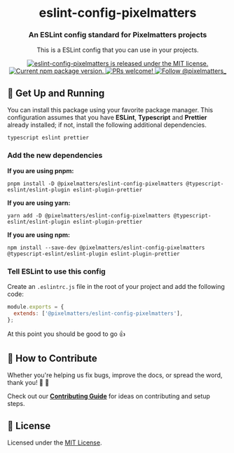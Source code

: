 <h1 align="center">
  eslint-config-pixelmatters
</h1>

<h3 align="center">
  An ESLint config standard for Pixelmatters projects
</h3>

<p align="center">
This is a ESLint config that you can use in your projects.
</p>

<p align="center">
  <a href="https://github.com/Pixelmatters/eslint-config-pixelmatters/blob/main/LICENSE">
    <img src="https://img.shields.io/badge/license-MIT-blue.svg" alt="eslint-config-pixelmatters is released under the MIT license." />
  </a>
  <a href="https://www.npmjs.com/package/@pixelmatters/eslint-config-pixelmatters">
    <img src="https://img.shields.io/npm/v/@pixelmatters/eslint-config-pixelmatters.svg" alt="Current npm package version." />
  </a>
  <a href="https://github.com/Pixelmatters/eslint-config-pixelmatters/blob/main/CONTRIBUTING.md">
    <img src="https://img.shields.io/badge/PRs-welcome-brightgreen.svg" alt="PRs welcome!" />
  </a>
  <a href="https://twitter.com/intent/follow?screen_name=pixelmatters_">
    <img src="https://img.shields.io/twitter/follow/pixelmatters_.svg?label=Follow%20@pixelmatters_" alt="Follow @pixelmatters_" />
  </a>
</p>

## 🚀 Get Up and Running

You can install this package using your favorite package manager. This configuration assumes that you have **ESLint**, **Typescript** and **Prettier** already installed; if not, install the following additional dependencies.

```text
typescript eslint prettier
```

### Add the new dependencies

**If you are using pnpm:**

```shell
pnpm install -D @pixelmatters/eslint-config-pixelmatters @typescript-eslint/eslint-plugin eslint-plugin-prettier
```

**If you are using yarn:**

```shell
yarn add -D @pixelmatters/eslint-config-pixelmatters @typescript-eslint/eslint-plugin eslint-plugin-prettier
```

**If you are using npm:**

```shell
npm install --save-dev @pixelmatters/eslint-config-pixelmatters @typescript-eslint/eslint-plugin eslint-plugin-prettier
```

### Tell ESLint to use this config

Create an `.eslintrc.js`  file in the root of your project and add the following code:

``` js
module.exports = {
  extends: ['@pixelmatters/eslint-config-pixelmatters'],
};
```

At this point you should be good to go 👍

## 🤝 How to Contribute

Whether you're helping us fix bugs, improve the docs, or spread the word, thank you! 💪 🧡

Check out our [**Contributing Guide**](https://github.com/Pixelmatters/eslint-config-pixelmatters/blob/main/CONTRIBUTING.md) for ideas on contributing and setup steps.

## :memo: License

Licensed under the [MIT License](./LICENSE).
